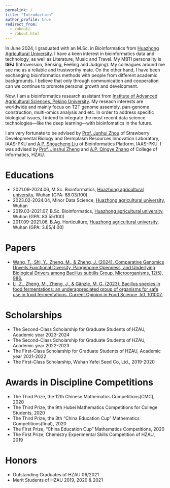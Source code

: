 ```yaml
---
permalink: /
title: "Introduction"
author_profile: true
redirect_from: 
  - /about/
  - /about.html
---
```

In June 2024, I graduated with an M.Sc. in Bioinformatics from [Huazhong Agricultural University](https://www.hzau.edu.cn/). I have a keen interest in bioinformatics data and technology, as well as Literature, Music and Travel. My MBTI personality is **ISFJ** (Introversion, Sensing, Feeling and Judging). My colleagues around me see me as a reliable and trustworthy mate. On the other hand, I have been exchanging bioinformatics methods with people from different academic backgrounds. I believe that only through communication and cooperation can we continue to promote personal growth and development.

Now, I am a bioinformatics research assistant from [Institute of Advanced Agricultural Sciences, Peking University](https://www.pku-iaas.edu.cn/). My reseach interests are worldwide and mainly focus on T2T genome assembly, pan-genome construction, multi-omics analysis and etc. In order to address specific biological issues, I intend to integrate the most recent data science technologies—like the deep learning—with bioinfomatics in the future.

I am very fortunate to be advised by [Prof. Junhui Zhou](https://www.pku-iaas.edu.cn/list_38/71.html) of Strawberry Developmental Biology and Germplasm Resources Innovation Laboratory, IAAS-PKU and [A.P. Shoucheng Liu](https://www.pku-iaas.edu.cn/list_28/371.html) of Bioinformatics Platform, IAAS-PKU. I was advised by [Prof. Jinshui Zheng](https://faculty.hzau.edu.cn/zhengjinshui/zh_CN/index) and [A.P. Qingye Zhang](https://coi.hzau.edu.cn/info/1093/3028.htm) of College of Informatics, HZAU.

Educations
======
- 2021.09-2024.06,   M.Sc. Bioinformatics,
  [Huazhong agricultural university](https://www.hzau.edu.cn/), Wuhan (GPA: 88.03/100)
- 2023.02-2024.04,   Minor Data Science,
  [Huazhong agricultural university](https://www.hzau.edu.cn/), Wuhan 
- 2019.03-2021.07,   B.Sc. Bioinformatics,
  [Huazhong agricultural university](https://www.hzau.edu.cn/), Wuhan (GPA: 83.55/100)
- 2017.09-2021.06,   B.Ag. Horticulture,
  [Huazhong agricultural university](https://www.hzau.edu.cn/), Wuhan (GPA: 3.65/4.00)

Papers
======
- [Wang, T., Shi, Y., Zheng, M., & Zheng, J. (2024). Comparative Genomics Unveils Functional
Diversity, Pangenome Openness, and Underlying Biological Drivers among Bacillus subtilis
Group. Microorganisms, 12(5), 986.](https://doi.org/10.3390/microorganisms12050986)
- [Li, Z., Zheng, M., Zheng, J., & Gänzle, M. G. (2023). Bacillus species in food fermentations: an underappreciated group of organisms for safe use in food fermentations. Current Opinion in Food Science, 50, 101007.](https://www.sciencedirect.com/science/article/pii/S2214799323000218)

Scholarships
======
- The Second-Class Scholarship for Graduate Students of HZAU, Academic year 2023-2024
- The Second-Class Scholarship for Graduate Students of HZAU, Academic year 2022-2023
- The First-Class Scholarship for Graduate Students of HZAU, Academic year 2021-2022
- The First-Class Scholarship, Wuhan Yafei Seed Co, Ltd., 2019-2020

Awards in Discipline Competitions
======
- The Third Prize, the 12th Chinese Mathematics Competitions(CMC), 2020
- The Third Prize, the 9th Hubei Mathematics Competitions for College Students, 2020
- The Third Prize, the 3th “China Education Cup” Mathematics Competitions(final), 2020
- The First Prize, “China Education Cup” Mathematics Competitions, 2020
- The First Prize, Chemistry Experimental Skills Competition of HZAU, 2019

Honors
======
- Outstanding Graduates of HZAU	06/2021
- Merit Students of HZAU	2019, 2020 & 2021
